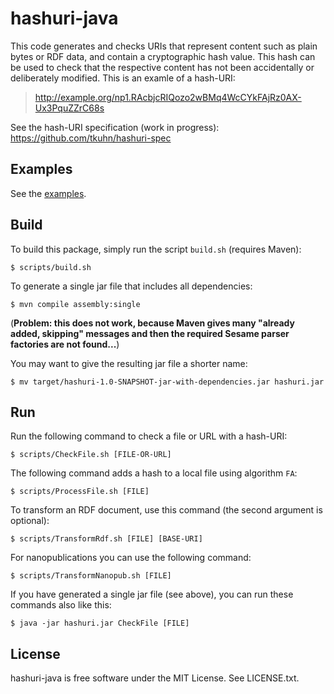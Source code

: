 hashuri-java
============

This code generates and checks URIs that represent content such as plain bytes or RDF data, and
contain a cryptographic hash value. This hash can be used to check that the respective content has
not been accidentally or deliberately modified. This is an examle of a hash-URI:

> http://example.org/np1.RAcbjcRIQozo2wBMq4WcCYkFAjRz0AX-Ux3PquZZrC68s

See the hash-URI specification (work in progress): https://github.com/tkuhn/hashuri-spec


Examples
--------

See the [examples](src/main/resources/examples).


Build
-----

To build this package, simply run the script `build.sh` (requires Maven):

    $ scripts/build.sh

To generate a single jar file that includes all dependencies:

    $ mvn compile assembly:single

(**Problem: this does not work, because Maven gives many "already added, skipping" messages
and then the required Sesame parser factories are not found...**)

You may want to give the resulting jar file a shorter name:

    $ mv target/hashuri-1.0-SNAPSHOT-jar-with-dependencies.jar hashuri.jar


Run
---

Run the following command to check a file or URL with a hash-URI:

    $ scripts/CheckFile.sh [FILE-OR-URL]

The following command adds a hash to a local file using algorithm `FA`:

    $ scripts/ProcessFile.sh [FILE]

To transform an RDF document, use this command (the second argument is optional):

    $ scripts/TransformRdf.sh [FILE] [BASE-URI]

For nanopublications you can use the following command:

    $ scripts/TransformNanopub.sh [FILE]

If you have generated a single jar file (see above), you can run these commands also like this:

    $ java -jar hashuri.jar CheckFile [FILE]


License
-------

hashuri-java is free software under the MIT License. See LICENSE.txt.
